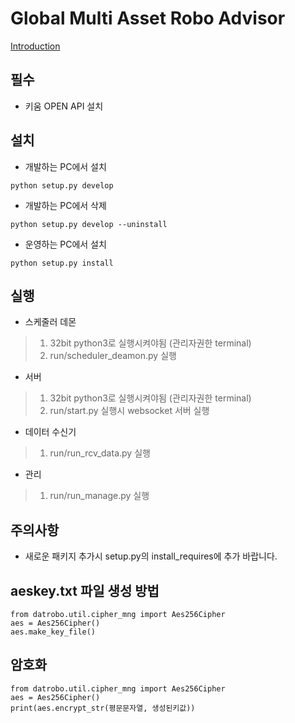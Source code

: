 # Global Multi Asset Robo Advisor
[Introduction](https://yb98.notion.site/2018-ETF-1c1cd80736dc80778804d8182cddaa17?pvs=4)

## 필수
- 키움 OPEN API 설치
## 설치
- 개발하는 PC에서 설치
```commandline
python setup.py develop
```
- 개발하는 PC에서 삭제
```commandline
python setup.py develop --uninstall
```
- 운영하는 PC에서 설치
```commandline
python setup.py install
```
## 실행
- 스케줄러 데몬
>1. 32bit python3로 실행시켜야됨 (관리자권한 terminal)
>2. run/scheduler_deamon.py 실행
- 서버
>1. 32bit python3로 실행시켜야됨 (관리자권한 terminal)
>2. run/start.py 실행시 websocket 서버 실행
- 데이터 수신기
>1. run/run_rcv_data.py 실행
- 관리
>1. run/run_manage.py 실행
## 주의사항
- 새로운 패키지 추가시 setup.py의 install_requires에 추가 바랍니다.
## aeskey.txt 파일 생성 방법
```commandline
from datrobo.util.cipher_mng import Aes256Cipher
aes = Aes256Cipher()
aes.make_key_file()
```
## 암호화
```commandline
from datrobo.util.cipher_mng import Aes256Cipher
aes = Aes256Cipher()
print(aes.encrypt_str(평문문자열, 생성된키값))
```
